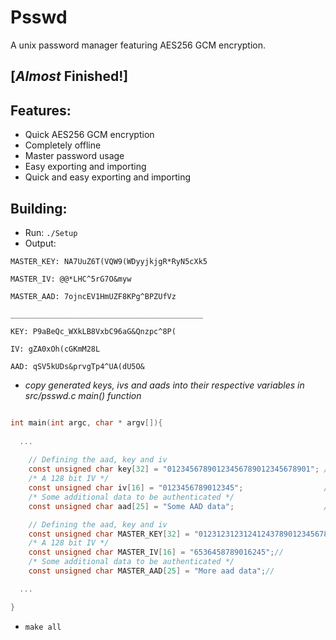 # Psswd
A unix password manager featuring AES256 GCM encryption.
## [*Almost* Finished!]
## Features:
* Quick AES256 GCM encryption
* Completely offline
* Master password usage
* Easy exporting and importing
* Quick and easy exporting and importing

## Building:
* Run: `./Setup`
* Output:

```MASTER_KEY: NA7UuZ6T(VQW9(WDyyjkjgR*RyN5cXk5```

```MASTER_IV: @@*LHC^5rG7O&myw```

```MASTER_AAD: 7ojncEV1HmUZF8KPg^BPZUfVz```

```___________________________________________```

```KEY: P9aBeQc_WXkLB8VxbC96aG&Qnzpc^8P(```

```IV: gZA0xOh(cGKmM28L```

```AAD: qSV5kUDs&prvgTp4^UA(dU5O&```
        

* *copy generated keys, ivs and aads into their respective variables in src/psswd.c main() function*

```c

int main(int argc, char * argv[]){
  
  ...
  
	// Defining the aad, key and iv
	const unsigned char key[32] = "01234567890123456789012345678901"; // Replace with KEY
	/* A 128 bit IV */
	const unsigned char iv[16] = "0123456789012345";                  // Replace With IV
	/* Some additional data to be authenticated */
	const unsigned char aad[25] = "Some AAD data";                    // Replace with AAD

	// Defining the aad, key and iv
	const unsigned char MASTER_KEY[32] = "01231231231241243789012345678901"; // Replace with MASTER_KEY
	/* A 128 bit IV */
	const unsigned char MASTER_IV[16] = "6536458789016245";//                   Replace with MASTER_IV
	/* Some additional data to be authenticated */
	const unsigned char MASTER_AAD[25] = "More aad data";//                     Replace with MASTER_AAD

  ...

}

```

* `make all`
